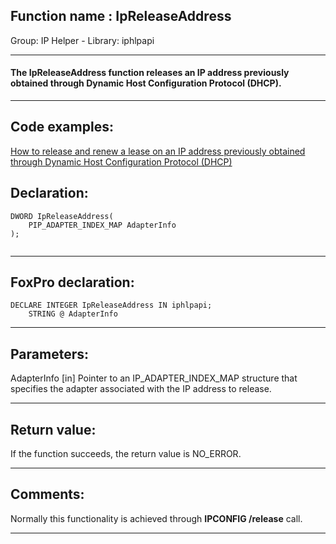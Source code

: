 
## Function name : IpReleaseAddress
Group: IP Helper - Library: iphlpapi    
***  


#### The IpReleaseAddress function releases an IP address previously obtained through Dynamic Host Configuration Protocol (DHCP).
***  


## Code examples:
[How to release and renew a lease on an IP address previously obtained through Dynamic Host Configuration Protocol (DHCP)](../../samples/sample_349.md)  

## Declaration:
```foxpro  
DWORD IpReleaseAddress(
	PIP_ADAPTER_INDEX_MAP AdapterInfo
);
  
```  
***  


## FoxPro declaration:
```foxpro  
DECLARE INTEGER IpReleaseAddress IN iphlpapi;
	STRING @ AdapterInfo  
```  
***  


## Parameters:
AdapterInfo 
[in] Pointer to an IP_ADAPTER_INDEX_MAP structure that specifies the adapter associated with the IP address to release.   
***  


## Return value:
If the function succeeds, the return value is NO_ERROR.  
***  


## Comments:
Normally this functionality is achieved through <Strong>IPCONFIG /release</Strong> call.  
  
***  


